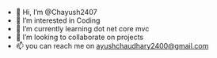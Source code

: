- 👋 Hi, I’m @Chayush2407
- 👀 I’m interested in Coding
- 🌱 I’m currently learning dot net core mvc
- 💞️ I’m looking to collaborate on projects
- 📫 you can reach me on ayushchaudhary2400@gmail.com

<!---
Chayush2407/Chayush2407 is a ✨ special ✨ repository because its `README.md` (this file) appears on your GitHub profile.
You can click the Preview link to take a look at your changes.
--->
